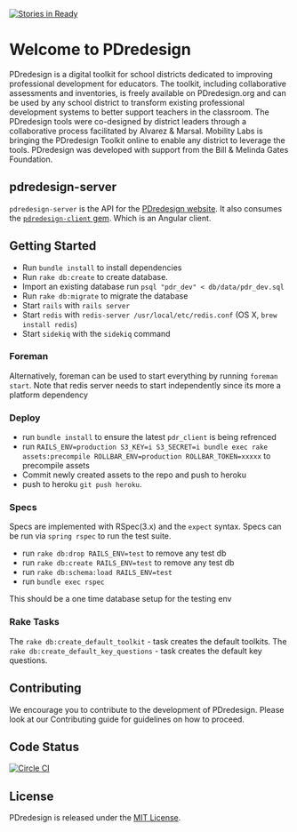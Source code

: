 [![Stories in Ready](https://badge.waffle.io/MobilityLabs/pdredesign-server.png?label=ready&title=Ready)](https://waffle.io/MobilityLabs/pdredesign-server)
# Welcome to PDredesign
PDredesign is a digital toolkit for school districts dedicated to improving professional development for educators. The toolkit, including collaborative assessments and inventories, is freely available on PDredesign.org and can be used by any school district to transform existing professional development systems to better support teachers in the classroom. The PDredesign tools were co-designed by district leaders through a collaborative process facilitated by Alvarez & Marsal. Mobility Labs is bringing the PDredesign Toolkit online to enable any district to leverage the tools. PDredesign was developed with support from the Bill & Melinda Gates Foundation.

## pdredesign-server
`pdredesign-server` is the API for the [PDredesign website](http://pdredesign.org). It also
consumes the [`pdredesign-client` gem](https://github.com/MobilityLabs/pdredesign-client).  Which is an Angular client.

## Getting Started
  - Run `bundle install` to install dependencies
  - Run `rake db:create` to create database.
  - Import an existing database run `psql "pdr_dev" < db/data/pdr_dev.sql`
  - Run `rake db:migrate` to migrate the database
  - Start `rails` with `rails server`
  - Start `redis` with `redis-server /usr/local/etc/redis.conf` (OS X, `brew install redis`)
  - Start `sidekiq` with the `sidekiq` command

### Foreman
Alternatively, foreman can be used to start everything by running `foreman start`.  Note that 
redis server needs to start independently since its more a platform dependency

### Deploy
- run `bundle install` to ensure the latest `pdr_client` is being refrenced
- run `RAILS_ENV=production S3_KEY=i S3_SECRET=i bundle exec rake assets:precompile ROLLBAR_ENV=production ROLLBAR_TOKEN=xxxxx` to precompile assets
- Commit newly created assets to the repo and push to heroku
- push to heroku `git push heroku`.

### Specs
Specs are implemented with RSpec(3.x) and the `expect` syntax.
Specs can be run via `spring rspec` to run the test 
suite.
  - run `rake db:drop RAILS_ENV=test` to remove any test db
  - run `rake db:create RAILS_ENV=test` to remove any test db
  - run `rake db:schema:load RAILS_ENV=test`
  - run `bundle exec rspec`

This should be a one time database setup for the testing env

### Rake Tasks
The `rake db:create_default_toolkit` - task creates the default toolkits.
The `rake db:create_default_key_questions` - task creates the default key questions.

## Contributing
We encourage you to contribute to the development of PDredesign. Please look at our Contributing guide for guidelines on how to proceed.

## Code Status
[![Circle CI](https://circleci.com/gh/MobilityLabs/pdredesign-server/tree/master.png?circle-token=14a66f787d47b7a42850cbaf6e4fc873b31e4715)](https://circleci.com/gh/MobilityLabs/pdredesign-server)

## License
PDredesign is released under the [MIT License](http://opensource.org/licenses/MIT).

